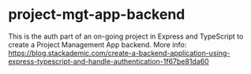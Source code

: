 # project-mgt-app-backend

This is the auth part of an on-going project in Express and TypeScript to create a Project Management App backend. More info: https://blog.stackademic.com/create-a-backend-application-using-express-typescript-and-handle-authentication-1f67be81da60
